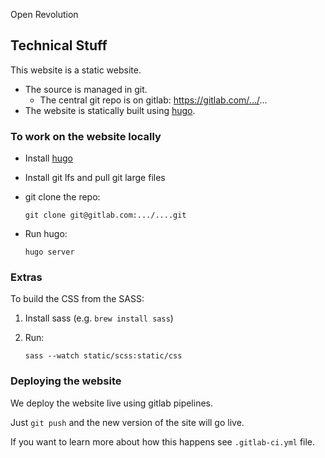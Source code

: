 Open Revolution

## Technical Stuff

This website is a static website.

* The source is managed in git.
  * The central git repo is on gitlab: https://gitlab.com/.../...
* The website is statically built using [hugo][].

[hugo]: https://gohugo.io/

### To work on the website locally

* Install [hugo]
* Install git lfs and pull git large files
* git clone the repo:

  `git clone git@gitlab.com:.../....git`
* Run hugo:

  `hugo server`

### Extras

To build the CSS from the SASS:

1. Install sass (e.g. `brew install sass`)
2. Run:

   `sass --watch static/scss:static/css`


### Deploying the website

We deploy the website live using gitlab pipelines.

Just `git push` and the new version of the site will go live.

If you want to learn more about how this happens see `.gitlab-ci.yml` file.

